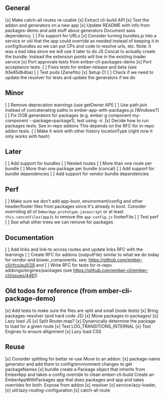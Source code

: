 ## General

[x] Make catch-all routes re-usable
[x] Extract cli-build API
[x] Test the addon and generators on a new app
[x] Update README with info from packages-demo and add stuff about generators
  Document sass dependency.
[ ] Fix support for URLs
[x] Consider turning bundles.js into a service or util that the app could override
  as needed instead of keeping it in config/bundles so we can put CPs and code to resolve urls, etc.
  Note: it was a bad idea since we will use it later to do JS Concat to actually create the bundle.
  Instead the extension points will live in the existing loader service
[x] Port approvals tests from ember-cli-packages-demo
[x] Port acceptance tests.
[ ] Fixes tests for ember-release and beta (see 93e85db4ba)
[ ] Test pods (Zenefits)
[x] Setup CI
[ ] Check if we need to update the resolver for tests and update the generators if we do

## Minor
[ ] Remove deprecation warnings (use getOwner API)
[ ] Use path.join instead of concatenating paths in ember-app-with-packages.js [Windows?]
[ ] Fix OOB generators for packages (e.g. ember g component my-component --package=package1), test using -ir.
[x] Decide how to run packages tests. See in-repo addons
  This depends on the RFC for in-repo addon tests.
[ ] Make it work with other history locationType (right now it only works with hash)

## Later

[ ] Add support for bundles
  [ ] Nested routes
  [ ] More than one route per bundle
  [ ] More than one package per bundle (concat)
[ ] Add support for bundle dependencies
[ ] Add support for vendor bundle dependencies


## Perf

[ ] Make sure we don't add app-boot, environment/config and other header/footer files from packages since it's already in boot.
  Consider overriding all of  `EmberApp.prototype.javascript` or at least `this.concatFiles(appJs` to remove the `app-config.js` footerFile
[ ] Test perf
[ ] See what other trees we can remove for packages

## Documentation
[ ] Add links and link-to across routes and update links RFC with the learnings
[ ] Create RFC for addons {outputFile} similar to what we do today for vendor and bower_components.
  see: https://github.com/ember-cli/rfcs/pull/28 and
[ ] Write RFC for tests for in-repo addongs/engines/packages (see https://github.com/ember-cli/ember-cli/issues/4461)

## Old todos for reference (from ember-cli-package-demo)
[x] Add tests to make sure the files are split and small (node tests)
[x] Bring packages-resolver (and hard code JS)
[x] Move packages to packages/
[x] Lazy load JS
  [x] Split Router.map?
  [x] Dynamically determine the package to load for a given route
  [x] Test LOG_TRANSITIONS_INTERNAL
  [x] Test Engines to ensure allignment
[x] Lazy load CSS


## Reuse

[x] Consider splitting for better re-use
  Move to an addon:
    [x] package-name generator and add them to config/environment changes to get packageNames
    [x] bundle
    create a Package object that inherits from EmberApp and takes a config override to clean ember-cli-build
    Create an EmberAppWithPackages app that does packages and app and takes overrides for both.
    Expose from addon
    [x] resolver
    [x] service:lazy-loader,
    [x] util:lazy-routing-configuration
    [x] catch-all route
